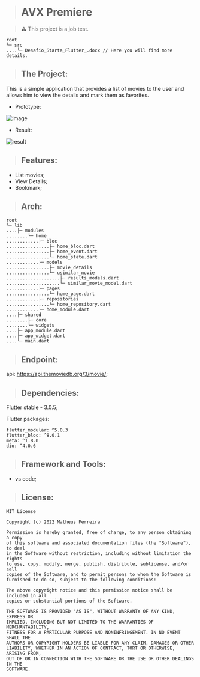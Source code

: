 <!-- # avx_premiere

A new Flutter project.

## Getting Started

This project is a starting point for a Flutter application.

A few resources to get you started if this is your first Flutter project:

- [Lab: Write your first Flutter app](https://docs.flutter.dev/get-started/codelab)
- [Cookbook: Useful Flutter samples](https://docs.flutter.dev/cookbook)

For help getting started with Flutter development, view the
[online documentation](https://docs.flutter.dev/), which offers tutorials,
samples, guidance on mobile development, and a full API reference. -->

> # AVX Premiere

> :warning: This project is a job test.

    root
    └─ src
    ....└─ Desafio_Starta_Flutter_.docx // Here you will find more details.

> ## The Project:

This is a simple application that provides a list of movies to the user and allows him to view the details and mark them as favorites.

* Prototype:

![image](https://user-images.githubusercontent.com/59848966/182155385-70d99f63-7e77-4cec-aaa4-a3ee14ae4986.png)

* Result:

![result](https://user-images.githubusercontent.com/59848966/182379158-7b4a5394-3dd2-4be6-96e3-b2825d971236.png)

> ## Features:

* List movies;
* View Details;
* Bookmark;

> ## Arch:

    root
    └─ lib
    ....├─ modules
    ........└─ home
    ............├─ bloc
    ................├─ home_bloc.dart
    ................├─ home_event.dart
    ................└─ home_state.dart
    ............├─ models
    ................├─ movie_details
    ................└─ usimilar_movie
    ....................├─ results_models.dart
    ....................└─ similar_movie_model.dart
    ............├─ pages
    ................└─ home_page.dart
    ............├─ repositories
    ................└─ home_repository.dart
    ............└─ home_module.dart
    ....├─ shared
    ........├─ core
    ........└─ widgets
    ....├─ app_module.dart
    ....├─ app_widget.dart
    ....└─ main.dart

> ## Endpoint:

api: https://api.themoviedb.org/3/movie/;

> ## Dependencies:

Flutter stable - 3.0.5;

Flutter packages:

    flutter_modular: ^5.0.3
    flutter_bloc: ^8.0.1
    meta: ^1.8.0
    dio: ^4.0.6

> ## Framework and Tools:

* vs code;

> ## License:

    MIT License

    Copyright (c) 2022 Matheus Ferreira

    Permission is hereby granted, free of charge, to any person obtaining a copy
    of this software and associated documentation files (the "Software"), to deal
    in the Software without restriction, including without limitation the rights
    to use, copy, modify, merge, publish, distribute, sublicense, and/or sell
    copies of the Software, and to permit persons to whom the Software is
    furnished to do so, subject to the following conditions:

    The above copyright notice and this permission notice shall be included in all
    copies or substantial portions of the Software.

    THE SOFTWARE IS PROVIDED "AS IS", WITHOUT WARRANTY OF ANY KIND, EXPRESS OR
    IMPLIED, INCLUDING BUT NOT LIMITED TO THE WARRANTIES OF MERCHANTABILITY,
    FITNESS FOR A PARTICULAR PURPOSE AND NONINFRINGEMENT. IN NO EVENT SHALL THE
    AUTHORS OR COPYRIGHT HOLDERS BE LIABLE FOR ANY CLAIM, DAMAGES OR OTHER
    LIABILITY, WHETHER IN AN ACTION OF CONTRACT, TORT OR OTHERWISE, ARISING FROM,
    OUT OF OR IN CONNECTION WITH THE SOFTWARE OR THE USE OR OTHER DEALINGS IN THE
    SOFTWARE.
